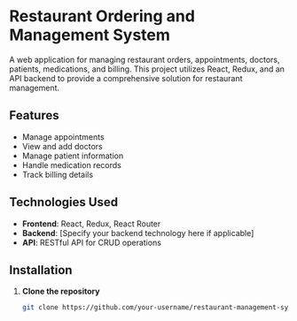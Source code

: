 # Restaurant Ordering and Management System

A web application for managing restaurant orders, appointments, doctors, patients, medications, and billing. This project utilizes React, Redux, and an API backend to provide a comprehensive solution for restaurant management.

## Features

- Manage appointments
- View and add doctors
- Manage patient information
- Handle medication records
- Track billing details

## Technologies Used

- **Frontend**: React, Redux, React Router
- **Backend**: [Specify your backend technology here if applicable]
- **API**: RESTful API for CRUD operations

## Installation

1. **Clone the repository**

   ```bash
   git clone https://github.com/your-username/restaurant-management-system.git

